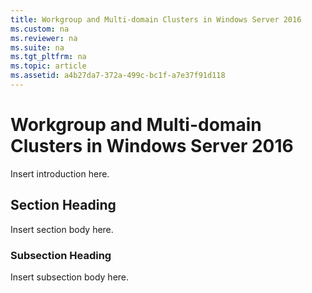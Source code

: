 ```yaml
---
title: Workgroup and Multi-domain Clusters in Windows Server 2016
ms.custom: na
ms.reviewer: na
ms.suite: na
ms.tgt_pltfrm: na
ms.topic: article
ms.assetid: a4b27da7-372a-499c-bc1f-a7e37f91d118
---
```

# Workgroup and Multi-domain Clusters in Windows Server 2016
Insert introduction here.

## Section Heading
Insert section body here.

### Subsection Heading
Insert subsection body here.


